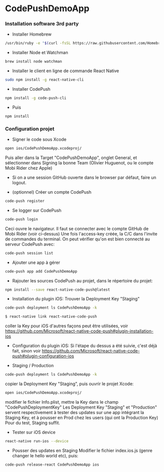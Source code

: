 # CodePushDemoApp

### Installation software 3rd party

- Installer Homebrew
```sh
/usr/bin/ruby -e "$(curl -fsSL https://raw.githubusercontent.com/Homebrew/install/master/install)"
```

- Installer Node et Watchman
```sh
brew install node watchman
```

- Installer le client en ligne de commande React Native
```sh
sudo npm install -g react-native-cli
```

- Installer CodePush
```sh
npm install -g code-push-cli
```

- Puis
```sh
npm install
```



### Configuration projet

- Signer le code sous Xcode
```sh
open ios/CodePushDemoApp.xcodeproj/
```
Puis aller dans la Target "CodePushDemoApp", onglet General, et sélectionner dans Signing la bonne Team (Olivier Huguenot, ou le compte Mobi Rider chez Apple)

- Si on a une session GitHub ouverte dans le browser par défaut, faire un logout.

- (optionnel) Créer un compte CodePush
```sh
code-push register
```

- Se logger sur CodePush
```sh
code-push login
```
Ceci ouvre le navigateur. Il faut se connecter avec le compte GitHub de Mobi Rider (voir ci-dessus)
Une fois l'access-key créée, la C/C dans l'invite de commandes du terminal.
On peut vérifier qu'on est bien connecté au serveur CodePush avec:
```sh
code-push session list
```

- Ajouter une app à gérer
```sh
code-push app add CodePushDemoApp
```

- Rajouter les sources CodePush au projet, dans le répertoire du projet:
```sh
npm install --save react-native-code-push@latest
```

- Installation du plugin iOS:
Trouver la Deployment Key "Staging"
```sh
code-push deployment ls CodePushDemoApp -k
```

```sh
$ react-native link react-native-code-push
```
coller la Key pour iOS
d'autres façons peut être utilisées, voir https://github.com/Microsoft/react-native-code-push#plugin-installation-ios

- Configuration du plugin iOS:
Si l'étape du dessus a été suivie, c'est déjà fait, sinon voir https://github.com/Microsoft/react-native-code-push#plugin-configuration-ios

- Staging / Production
```sh
code-push deployment ls CodePushDemoApp -k
```
copier la Deployment Key "Staging", puis ouvrir le projet Xcode:
```sh
open ios/CodePushDemoApp.xcodeproj/
```
modifier le fichier Info.plist, mettre la Key dans le champ "CodePushDeploymentKey"
Les Deployment Key "Staging" et "Production" servent respectivement à tester des updates sur une app intégrant la Staging Key, et à pousser en Prod chez les users (qui ont la Production Key)
Pour du test, Staging suffit.

- Tester sur iOS device
```sh
react-native run-ios --device
```

- Pousser des updates en Staging
Modifier le fichier index.ios.js (genre changer le hello world etc), puis:
```sh
code-push release-react CodePushDemoApp ios
```

